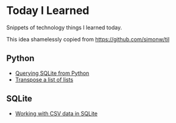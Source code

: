 # Today I Learned

Snippets of technology things I learned today. 

This idea shamelessly copied from https://github.com/simonw/til

## Python

- [Querying SQLite from Python](python/querying-sqlite-from-python.md)
- [Transpose a list of lists](python/transpose-list-of-lists.md)

## SQLite

- [Working with CSV data in SQLite](sqlite/working-with-csvs.md)
